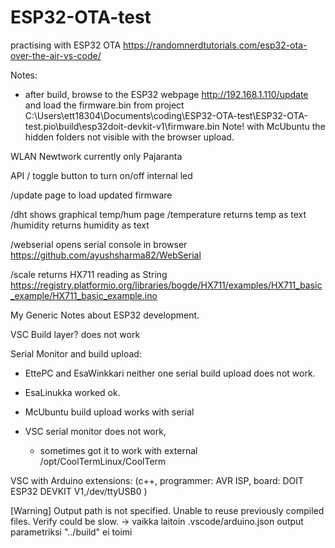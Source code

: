 # ESP32-OTA-test
practising with ESP32 OTA 
https://randomnerdtutorials.com/esp32-ota-over-the-air-vs-code/

Notes:
- after build, browse to the ESP32 webpage http://192.168.1.110/update and load the firmware.bin from
project C:\Users\ett18304\Documents\coding\ESP32-OTA-test\ESP32-OTA-test\.pio\build\esp32doit-devkit-v1\firmware.bin
Note! with McUbuntu the hidden folders not visible with the browser upload.

WLAN Newtwork  currently only Pajaranta


API
/   toggle button to turn on/off internal led

/update     page to load updated firmware

/dht shows graphical temp/hum page
/temperature  returns temp as text
/humidity       returns humidity as text

/webserial      opens serial console in browser
https://github.com/ayushsharma82/WebSerial

/scale      returns HX711 reading as String
https://registry.platformio.org/libraries/bogde/HX711/examples/HX711_basic_example/HX711_basic_example.ino


My Generic Notes about ESP32 development.

VSC Build layer? does not work

Serial Monitor and build upload:
- EttePC and EsaWinkkari neither one serial build upload does not work.
- EsaLinukka worked ok.

- McUbuntu build upload works with serial
- VSC serial monitor does not work, 
    - sometimes got it to work with external /opt/CoolTermLinux/CoolTerm 


VSC with Arduino extensions:
(c++, programmer: AVR ISP, board: DOIT ESP32 DEVKIT V1,/dev/ttyUSB0 )

[Warning] Output path is not specified. Unable to reuse previously compiled files. Verify could be slow.
-> vaikka laitoin .vscode/arduino.json output parametriksi "../build" ei toimi